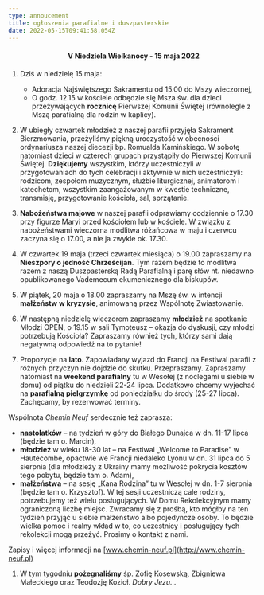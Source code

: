 ```yaml
---
type: annoucement
title: ogłoszenia parafialne i duszpasterskie
date: 2022-05-15T09:41:58.054Z
---
```

<!--StartFragment-->

<h4 style="text-align:center;">V Niedziela Wielkanocy - 15 maja 2022</h4>

1. Dziś w niedzielę 15 maja:

   * Adoracja Najświętszego Sakramentu od 15.00 do Mszy wieczornej,
   * O godz. 12.15 w kościele odbędzie się Msza św. dla dzieci przeżywających **rocznicę** Pierwszej Komunii Świętej (równolegle z Mszą parafialną dla rodzin w kaplicy).
2. W ubiegły czwartek młodzież z naszej parafii przyjęła Sakrament Bierzmowania, przeżyliśmy piękną uroczystość w obecności ordynariusza naszej diecezji bp. Romualda Kamińskiego. W sobotę natomiast dzieci w czterech grupach przystąpiły do Pierwszej Komunii Świętej. **Dziękujemy** wszystkim, którzy uczestniczyli w przygotowaniach do tych celebracji i aktywnie w nich uczestniczyli: rodzicom, zespołom muzycznym, służbie liturgicznej, animatorom i katechetom, wszystkim zaangażowanym w kwestie techniczne, transmisję, przygotowanie kościoła, sal, sprzątanie.
3. **Nabożeństwa majowe** w naszej parafii odprawiamy codziennie o 17.30 przy figurze Maryi przed kościołem lub w kościele. W związku z nabożeństwami wieczorna modlitwa różańcowa w maju i czerwcu zaczyna się o 17.00, a nie ja zwykle ok. 17.30.
4. W czwartek 19 maja (trzeci czwartek miesiąca) o 19.00 zapraszamy na **Nieszpory o jedność Chrześcijan**. Tym razem będzie to modlitwa razem z naszą Duszpasterską Radą Parafialną i parę słów nt. niedawno opublikowanego Vademecum ekumenicznego dla biskupów.
5. W piątek, 20 maja o 18.00 zapraszamy na Mszę św. w intencji **małżeństw w kryzysie**, animowaną przez Wspólnotę Zwiastowanie.
6. W następną niedzielę wieczorem zapraszamy **młodzież** na spotkanie Młodzi OPEN, o 19.15 w sali Tymoteusz – okazja do dyskusji, czy młodzi potrzebują Kościoła? Zapraszamy również tych, którzy sami dają negatywną odpowiedź na to pytanie!
7. Propozycje na **lato**. Zapowiadany wyjazd do Francji na Festiwal parafii z różnych przyczyn nie dojdzie do skutku. Przepraszamy. Zapraszamy natomiast na **weekend parafialny** tu w Wesołej (z noclegami u siebie w domu) od piątku do niedzieli 22-24 lipca. Dodatkowo chcemy wyjechać na **parafialną pielgrzymkę** od poniedziałku do środy (25-27 lipca). Zachęcamy, by rezerwować terminy.

Wspólnota *Chemin Neuf* serdecznie też zaprasza:

* **nastolatków** – na tydzień w góry do Białego Dunajca w dn. 11-17 lipca (będzie tam o. Marcin),
* **młodzież** w wieku 18-30 lat – na Festiwal „Welcome to Paradise” w Hautecombe, opactwie we Francji niedaleko Lyonu w dn. 31 lipca do 5 sierpnia (dla młodzieży z Ukrainy mamy możliwość pokrycia kosztów tego pobytu, będzie tam o. Adam),
* **małżeństwa** – na sesję „Kana Rodzina” tu w Wesołej w dn. 1-7 sierpnia (będzie tam o. Krzysztof). W tej sesji uczestniczą całe rodziny, potrzebujemy też wielu posługujących. W Domu Rekolekcyjnym mamy ograniczoną liczbę miejsc. Zwracamy się z prośbą, kto mógłby na ten tydzień przyjąć u siebie małżeństwo albo pojedyncze osoby. To będzie wielka pomoc i realny wkład w to, co uczestnicy i posługujący tych rekolekcji mogą przeżyć. Prosimy o kontakt z nami.

Zapisy i więcej informacji na [www.chemin-neuf.pl](http://www.chemin-neuf.pl)

1. W tym tygodniu **pożegnaliśmy** śp. Zofię Kosewską, Zbigniewa Małeckiego oraz Teodozję Kozioł. *Dobry Jezu…*

<!--EndFragment-->